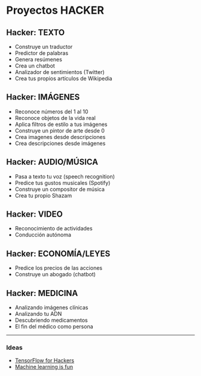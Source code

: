 # Proyectos HACKER

## Hacker: TEXTO
 * Construye un traductor
 * Predictor de palabras
 * Genera resúmenes
 * Crea un chatbot
 * Analizador de sentimientos (Twitter)
 * Crea tus propios artículos de Wikipedia

## Hacker: IMÁGENES
 * Reconoce números del 1 al 10
 * Reconoce objetos de la vida real
 * Aplica filtros de estilo a tus imágenes
 * Construye un pintor de arte desde 0
 * Crea imagenes desde descripciones
 * Crea descripciones desde imágenes

## Hacker: AUDIO/MÚSICA
 * Pasa a texto tu voz (speech recognition)
 * Predice tus gustos musicales (Spotify)
 * Construye un compositor de música
 * Crea tu propio Shazam

## Hacker: VIDEO
 * Reconocimiento de actividades
 * Conducción autónoma

## Hacker: ECONOMÍA/LEYES
 * Predice los precios de las acciones
 * ‎Construye un abogado (chatbot)
    
## Hacker: MEDICINA
 * Analizando imágenes clínicas
 * Analizando tu ADN
 * Descubriendo medicamentos
 * El fin del médico como persona
 
 ---
 
### Ideas

 * [TensorFlow for Hackers](https://medium.com/@curiousily)
 * [Machine learning is fun](https://medium.com/@ageitgey)
